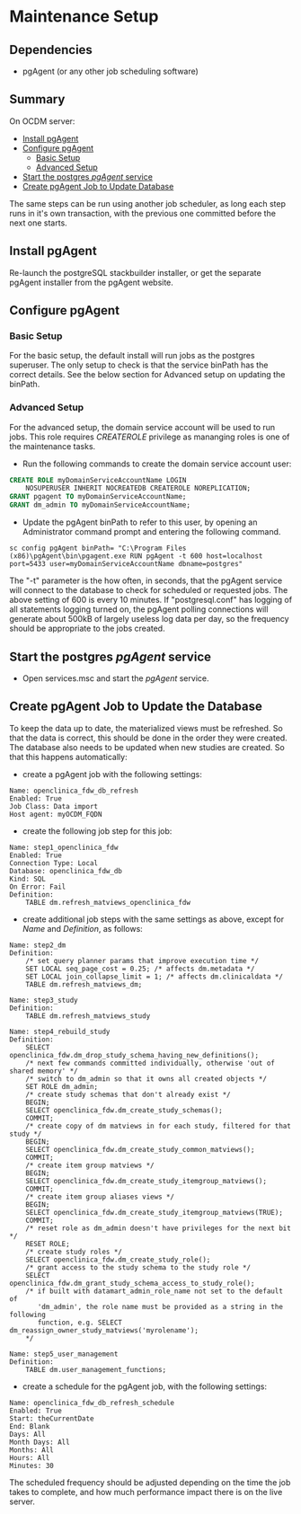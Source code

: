 # Maintenance Setup


## Dependencies
- pgAgent (or any other job scheduling software)


## Summary
On OCDM server:
- [Install pgAgent](#install-pgagent)
- [Configure pgAgent](#configure-pgagent)
  + [Basic Setup](#basic-setup)
  + [Advanced Setup](#advanced-setup)
- [Start the postgres *pgAgent* service](#start-the-postgres-*pgagent*-service)
- [Create pgAgent Job to Update Database](#create-pgagent-job-to-update-database)

The same steps can be run using another job scheduler, as long each step runs 
in it's own transaction, with the previous one committed before the next one 
starts.


## Install pgAgent
Re-launch the postgreSQL stackbuilder installer, or get the separate pgAgent 
installer from the pgAgent website.


## Configure pgAgent


### Basic Setup
For the basic setup, the default install will run jobs as the postgres 
superuser. The only setup to check is that the service binPath has the correct 
details. See the below section for Advanced setup on updating the binPath.


### Advanced Setup
For the advanced setup, the domain service account will be used to run jobs. 
This role requires *CREATEROLE* privilege as mananging roles is one of the 
maintenance tasks.

- Run the following commands to create the domain service account user:

```sql
CREATE ROLE myDomainServiceAccountName LOGIN
    NOSUPERUSER INHERIT NOCREATEDB CREATEROLE NOREPLICATION;
GRANT pgagent TO myDomainServiceAccountName;
GRANT dm_admin TO myDomainServiceAccountName;
```

- Update the pgAgent binPath to refer to this user, by opening an 
  Administrator command prompt and entering the following command.

```
sc config pgAgent binPath= "C:\Program Files (x86)\pgAgent\bin\pgagent.exe RUN pgAgent -t 600 host=localhost port=5433 user=myDomainServiceAccountName dbname=postgres"
```


The "-t" parameter is the how often, in seconds, that the pgAgent service 
will connect to the database to check for scheduled or requested jobs. The 
above setting of 600 is every 10 minutes. If "postgresql.conf" has logging of 
all statements logging turned on, the pgAgent polling connections will generate 
about 500kB of largely useless log data per day, so the frequency should be 
appropriate to the jobs created.


## Start the postgres *pgAgent* service
- Open services.msc and start the *pgAgent* service.


## Create pgAgent Job to Update the Database
To keep the data up to date, the materialized views must be refreshed. So that 
the data is correct, this should be done in the order they were created. The 
database also needs to be updated when new studies are created. So that this 
happens automatically:

- create a pgAgent job with the following settings:

```
Name: openclinica_fdw_db_refresh
Enabled: True
Job Class: Data import
Host agent: myOCDM_FQDN
```


- create the following job step for this job:

```
Name: step1_openclinica_fdw
Enabled: True
Connection Type: Local
Database: openclinica_fdw_db
Kind: SQL
On Error: Fail
Definition: 
    TABLE dm.refresh_matviews_openclinica_fdw
```

- create additional job steps with the same settings as above, except for 
*Name* and *Definition*, as follows:

```
Name: step2_dm
Definition:
    /* set query planner params that improve execution time */
    SET LOCAL seq_page_cost = 0.25; /* affects dm.metadata */
    SET LOCAL join_collapse_limit = 1; /* affects dm.clinicaldata */
    TABLE dm.refresh_matviews_dm;
```
```
Name: step3_study
Definition:
    TABLE dm.refresh_matviews_study
```
```
Name: step4_rebuild_study
Definition: 
    SELECT openclinica_fdw.dm_drop_study_schema_having_new_definitions();
    /* next few commands committed individually, otherwise 'out of shared memory' */
    /* switch to dm_admin so that it owns all created objects */
    SET ROLE dm_admin;
    /* create study schemas that don't already exist */
    BEGIN;
    SELECT openclinica_fdw.dm_create_study_schemas();
    COMMIT;
    /* create copy of dm matviews in for each study, filtered for that study */
    BEGIN;
    SELECT openclinica_fdw.dm_create_study_common_matviews();
    COMMIT;
    /* create item group matviews */
    BEGIN;
    SELECT openclinica_fdw.dm_create_study_itemgroup_matviews();
    COMMIT;
    /* create item group aliases views */
    BEGIN;
    SELECT openclinica_fdw.dm_create_study_itemgroup_matviews(TRUE);
    COMMIT;
    /* reset role as dm_admin doesn't have privileges for the next bit */
    RESET ROLE;
    /* create study roles */
    SELECT openclinica_fdw.dm_create_study_role();
    /* grant access to the study schema to the study role */
    SELECT openclinica_fdw.dm_grant_study_schema_access_to_study_role();
    /* if built with datamart_admin_role_name not set to the default of 
       'dm_admin', the role name must be provided as a string in the following 
       function, e.g. SELECT dm_reassign_owner_study_matviews('myrolename');
    */
```
```
Name: step5_user_management
Definition:
    TABLE dm.user_management_functions;
```

- create a schedule for the pgAgent job, with the following settings:

```
Name: openclinica_fdw_db_refresh_schedule
Enabled: True
Start: theCurrentDate
End: Blank
Days: All
Month Days: All
Months: All
Hours: All
Minutes: 30
```

The scheduled frequency should be adjusted depending on the time the job takes 
to complete, and how much performance impact there is on the live server.